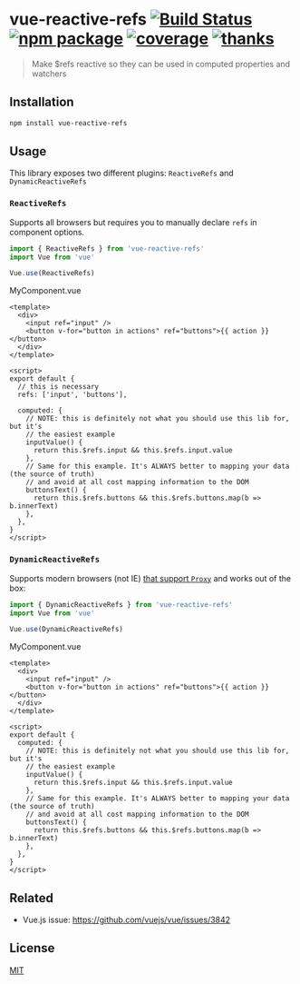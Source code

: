 # vue-reactive-refs [![Build Status](https://badgen.net/circleci/github/posva/vue-reactive-refs)](https://circleci.com/gh/posva/vue-reactive-refs) [![npm package](https://badgen.net/npm/v/vue-reactive-refs)](https://www.npmjs.com/package/vue-reactive-refs) [![coverage](https://badgen.net/codecov/c/github/posva/vue-reactive-refs)](https://codecov.io/github/posva/vue-reactive-refs) [![thanks](https://badgen.net/badge/thanks/♥/pink)](https://github.com/posva/thanks)

> Make \$refs reactive so they can be used in computed properties and watchers

## Installation

```sh
npm install vue-reactive-refs
```

## Usage

This library exposes two different plugins: `ReactiveRefs` and
`DynamicReactiveRefs`

### `ReactiveRefs`

Supports all browsers but requires you to manually declare `refs` in component
options.

```js
import { ReactiveRefs } from 'vue-reactive-refs'
import Vue from 'vue'

Vue.use(ReactiveRefs)
```

MyComponent.vue

```vue
<template>
  <div>
    <input ref="input" />
    <button v-for="button in actions" ref="buttons">{{ action }}</button>
  </div>
</template>

<script>
export default {
  // this is necessary
  refs: ['input', 'buttons'],

  computed: {
    // NOTE: this is definitely not what you should use this lib for, but it's
    // the easiest example
    inputValue() {
      return this.$refs.input && this.$refs.input.value
    },
    // Same for this example. It's ALWAYS better to mapping your data (the source of truth)
    // and avoid at all cost mapping information to the DOM
    buttonsText() {
      return this.$refs.buttons && this.$refs.buttons.map(b => b.innerText)
    },
  },
}
</script>
```

### `DynamicReactiveRefs`

Supports modern browsers (not IE) [that support
`Proxy`](https://caniuse.com/#search=proxy) and works out of the box:

```js
import { DynamicReactiveRefs } from 'vue-reactive-refs'
import Vue from 'vue'

Vue.use(DynamicReactiveRefs)
```

MyComponent.vue

```vue
<template>
  <div>
    <input ref="input" />
    <button v-for="button in actions" ref="buttons">{{ action }}</button>
  </div>
</template>

<script>
export default {
  computed: {
    // NOTE: this is definitely not what you should use this lib for, but it's
    // the easiest example
    inputValue() {
      return this.$refs.input && this.$refs.input.value
    },
    // Same for this example. It's ALWAYS better to mapping your data (the source of truth)
    // and avoid at all cost mapping information to the DOM
    buttonsText() {
      return this.$refs.buttons && this.$refs.buttons.map(b => b.innerText)
    },
  },
}
</script>
```

## Related

- Vue.js issue: https://github.com/vuejs/vue/issues/3842

## License

[MIT](http://opensource.org/licenses/MIT)
